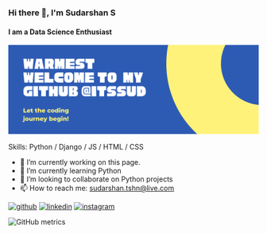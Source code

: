 ### Hi there 👋, I'm Sudarshan S
#### I am a Data Science Enthusiast
![I am a Data Science Enthusiast](https://raw.githubusercontent.com/itssud/itssud/main/header.png)

Skills: Python / Django / JS / HTML / CSS

- 🔭 I’m currently working on this page. 
- 🌱 I’m currently learning Python 
- 👯 I’m looking to collaborate on Python projects 
- 📫 How to reach me: sudarshan.tshn@live.com 


[<img src='https://cdn.jsdelivr.net/npm/simple-icons@3.0.1/icons/github.svg' alt='github' height='40'>](https://github.com/itssud)  [<img src='https://cdn.jsdelivr.net/npm/simple-icons@3.0.1/icons/linkedin.svg' alt='linkedin' height='40'>](https://www.linkedin.com/in/sud0348/)  [<img src='https://cdn.jsdelivr.net/npm/simple-icons@3.0.1/icons/instagram.svg' alt='instagram' height='40'>](https://www.instagram.com/sudarshan.s/)  

![GitHub metrics](https://metrics.lecoq.io/itssud) 

